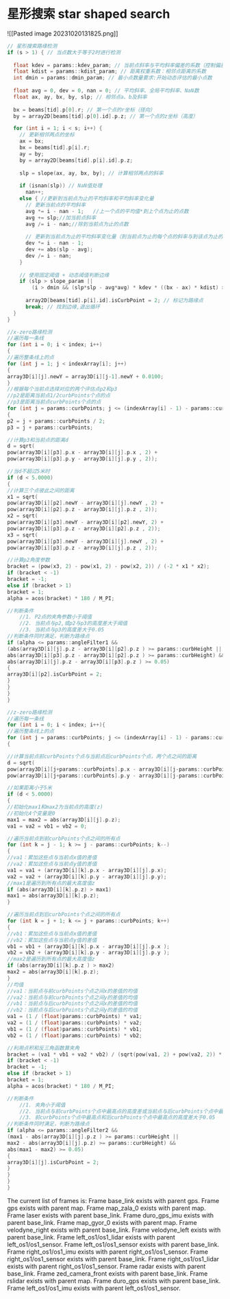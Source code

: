 # 星形搜索 star shaped search
![[Pasted image 20231020131825.png]]

```cpp
// 星形搜索路缘检测
if (s > 1) { // 当点数大于等于2时进行检测
  
  float kdev = params::kdev_param; // 当前点斜率与平均斜率偏差的系数（控制偏差的敏感度）
  float kdist = params::kdist_param; // 距离权重系数：相邻点距离的系数
  int dmin = params::dmin_param; // 最小点数量要求:开始动态评估的最小点数
  
  float avg = 0, dev = 0, nan = 0; // 平均斜率、全局平均斜率、NaN数
  float ax, ay, bx, by, slp; // 相邻点a、b及斜率 
  
  bx = beams[tid].p[0].r; // 第一个点的r坐标（径向）
  by = array2D[beams[tid].p[0].id].p.z; // 第一个点的z坐标（高度）

  for (int i = 1; i < s; i++) { 
    // 更新相邻两点的坐标
    ax = bx; 
    bx = beams[tid].p[i].r;
    ay = by;
    by = array2D[beams[tid].p[i].id].p.z;
    
    slp = slope(ax, ay, bx, by); // 计算相邻两点的斜率
    
    if (isnan(slp)) // NaN值处理
      nan++;  
    else { //更新到当前点为止的平均斜率和平均斜率变化量
      // 更新当前点的平均斜率
      avg *= i - nan - 1;   //上一个点的平均值*到上个点为止的点数
      avg += slp;//加当前点斜率
      avg /= i - nan;//除到当前点为止的点数
      
      // 更新到当前点为止的平均斜率变化量（到当前点为止的每个点的斜率与到该点为止的平均斜率的差值的平均值）
      dev *= i - nan - 1;
      dev += abs(slp - avg);
      dev /= i - nan; 
    }
    
    // 使用固定阈值 + 动态阈值判断边缘
    if (slp > slope_param || 
        (i > dmin && (slp*slp - avg*avg) * kdev * ((bx - ax) * kdist) > dev)) {
        
      array2D[beams[tid].p[i].id].isCurbPoint = 2; // 标记为路缘点
      break; // 找到边缘,退出循环
  }
}
```

```cpp
//x-zero路缘检测
//遍历每一条线
for (int i = 0; i < index; i++)
{
//遍历整条线上的点
for (int j = 1; j < indexArray[i]; j++)
{
array3D[i][j].newY = array3D[i][j-1].newY + 0.0100;
}
//根据每个当前点选择对应的两个评估点p2和p3
//p2是距离当前点1/2curbPoints个点的点
//p3是距离当前点curbPoints个点的点
for (int j = params::curbPoints; j <= (indexArray[i] - 1) - params::curbPoints; j++)
{
p2 = j + params::curbPoints / 2;
p3 = j + params::curbPoints;

//计算p3和当前点的距离d
d = sqrt(
pow(array3D[i][p3].p.x - array3D[i][j].p.x , 2) +
pow(array3D[i][p3].p.y - array3D[i][j].p.y , 2));

//当d不超过5米时
if (d < 5.0000)
{
//计算三个点彼此之间的距离
x1 = sqrt(
pow(array3D[i][p2].newY - array3D[i][j].newY , 2) +
pow(array3D[i][p2].p.z - array3D[i][j].p.z , 2));
x2 = sqrt(
pow(array3D[i][p3].newY - array3D[i][p2].newY, 2) +
pow(array3D[i][p3].p.z - array3D[i][p2].p.z , 2));
x3 = sqrt(
pow(array3D[i][p3].newY - array3D[i][j].newY , 2) +
pow(array3D[i][p3].p.z - array3D[i][j].p.z , 2));

//计算p2角度参数
bracket = (pow(x3, 2) - pow(x1, 2) - pow(x2, 2)) / (-2 * x1 * x2);
if (bracket < -1)
bracket = -1;
else if (bracket > 1)
bracket = 1;
alpha = acos(bracket) * 180 / M_PI;

//判断条件
	//1. P2点的夹角参数小于阈值
	//2. 当前点与p2,或p2与p3的高度差大于阈值
	//3. 当前点与p3的高度差大于0.05
//判断条件同时满足，判断为路缘点
if (alpha <= params::angleFilter1 &&
(abs(array3D[i][j].p.z - array3D[i][p2].p.z ) >= params::curbHeight ||
abs(array3D[i][p3].p.z - array3D[i][p2].p.z ) >= params::curbHeight) &&
abs(array3D[i][j].p.z - array3D[i][p3].p.z ) >= 0.05)
{
array3D[i][p2].isCurbPoint = 2;
}
}
}
}
```

```cpp
//z-zero路缘检测
//遍历每一条线
for (int i = 0; i < index; i++){
//遍历整条线上的点
for (int j = params::curbPoints; j <= (indexArray[i] - 1) - params::curbPoints; j++)
{

//计算当前点前curbPoints个点与当前点后curbPoints个点，两个点之间的距离
d = sqrt(
pow(array3D[i][j+params::curbPoints].p.x - array3D[i][j-params::curbPoints].p.x, 2) +
pow(array3D[i][j+params::curbPoints].p.y - array3D[i][j-params::curbPoints].p.y, 2));

//如果距离小于5米
if (d < 5.0000)
{
//初始化max1和max2为当前点的高度(z)
//初始化4个变量是0
max1 = max2 = abs(array3D[i][j].p.z);
va1 = va2 = vb1 = vb2 = 0;

//遍历当前点到前curbPoints个点之间的所有点
for (int k = j - 1; k >= j - params::curbPoints; k--)
{
//va1：累加这些点与当前点x值的差值
//va2：累加这些点与当前点y值的差值
va1 = va1 + (array3D[i][k].p.x - array3D[i][j].p.x);
va2 = va2 + (array3D[i][k].p.y - array3D[i][j].p.y);
//max1是遍历到所有点的最大高度值z
if (abs(array3D[i][k].p.z) > max1)
max1 = abs(array3D[i][k].p.z);
}

//遍历当前点到后curbPoints个点之间的所有点
for (int k = j + 1; k <= j + params::curbPoints; k++)
{
//vb1：累加这些点与当前点x值的差值
//vb2：累加这些点与当前点y值的差值
vb1 = vb1 + (array3D[i][k].p.x - array3D[i][j].p.x );
vb2 = vb2 + (array3D[i][k].p.y - array3D[i][j].p.y );
//max2是遍历到所有点的最大高度值z
if (abs(array3D[i][k].p.z ) > max2)
max2 = abs(array3D[i][k].p.z);
}
//均值
//va1：当前点与前curbPoints个点之间x的差值的均值
//va2：当前点与前curbPoints个点之间y的差值的均值
//vb1：当前点与后curbPoints个点之间x的差值的均值
//vb2：当前点与后curbPoints个点之间y的差值的均值
va1 = (1 / (float)params::curbPoints) * va1;
va2 = (1 / (float)params::curbPoints) * va2;
vb1 = (1 / (float)params::curbPoints) * vb1;
vb2 = (1 / (float)params::curbPoints) * vb2;

//利用点积和反三角函数算夹角
bracket = (va1 * vb1 + va2 * vb2) / (sqrt(pow(va1, 2) + pow(va2, 2)) * sqrt(pow(vb1, 2) + pow(vb2, 2)));
if (bracket < -1)
bracket = -1;
else if (bracket > 1)
bracket = 1;
alpha = acos(bracket) * 180 / M_PI;

//判断条件
	//1. 夹角小于阈值
	//2. 当前点与前curbPoints个点中最高点的高度差或当前点与后curbPoints个点中最高点的高度差大于阈值
	//3. 前curbPoints个点中最高点和后curbPoints个点中最高点的高度差大于0.05
//判断条件同时满足，判断为路缘点
if (alpha <= params::angleFilter2 &&
(max1 - abs(array3D[i][j].p.z ) >= params::curbHeight ||
max2 - abs(array3D[i][j].p.z) >= params::curbHeight) &&
abs(max1 - max2) >= 0.05)
{
array3D[i][j].isCurbPoint = 2;
}
}
}
}
```


The current list of frames is:
Frame base_link exists with parent gps.
Frame gps exists with parent map.
Frame map_zala_0 exists with parent map.
Frame laser exists with parent base_link.
Frame duro_gps_imu exists with parent base_link.
Frame map_gyor_0 exists with parent map.
Frame velodyne_right exists with parent base_link.
Frame velodyne_left exists with parent base_link.
Frame left_os1/os1_lidar exists with parent left_os1/os1_sensor.
Frame left_os1/os1_sensor exists with parent base_link.
Frame right_os1/os1_imu exists with parent right_os1/os1_sensor.
Frame right_os1/os1_sensor exists with parent base_link.
Frame right_os1/os1_lidar exists with parent right_os1/os1_sensor.
Frame radar exists with parent base_link.
Frame zed_camera_front exists with parent base_link.
Frame rslidar exists with parent map.
Frame duro_gps exists with parent base_link.
Frame left_os1/os1_imu exists with parent left_os1/os1_sensor.
